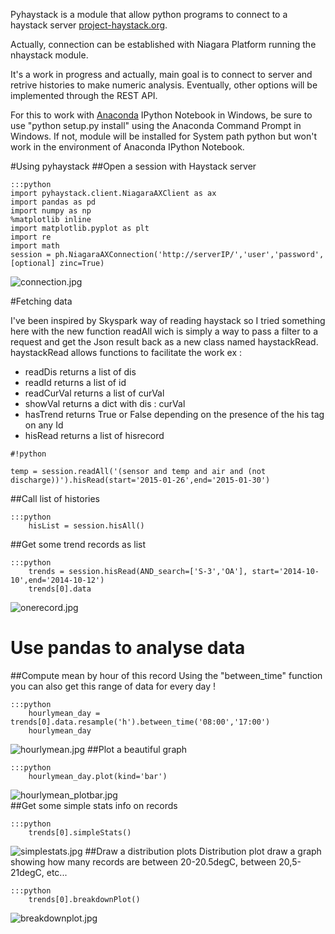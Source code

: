 Pyhaystack is a module that allow python programs to connect to a haystack server [project-haystack.org](http://www.project-haystack.org).

Actually, connection can be established with Niagara Platform running the nhaystack module.

It's a work in progress and actually, main goal is to connect to server and retrive histories to make numeric analysis. Eventually, other options will be implemented through the REST API.

For this to work with [Anaconda](http://continuum.io/downloads) IPython Notebook in Windows, be sure to use "python setup.py install" using the Anaconda Command Prompt in Windows.
If not, module will be installed for System path python but won't work in the environment of Anaconda IPython Notebook.

#Using pyhaystack
##Open a session with Haystack server

    :::python
    import pyhaystack.client.NiagaraAXClient as ax
    import pandas as pd
    import numpy as np
    %matplotlib inline
    import matplotlib.pyplot as plt
    import re
    import math
    session = ph.NiagaraAXConnection('http://serverIP/','user','password',[optional] zinc=True)

![connection.jpg](https://bitbucket.org/repo/Anyjky/images/2185556212-connection.jpg)

#Fetching data

I've been inspired by Skyspark way of reading haystack so I tried something here with the new function readAll wich is simply a way to pass a filter to a request and get the Json result back as a new class named haystackRead. haystackRead allows functions to facilitate the work ex :
* readDis returns a list of dis
* readId returns a list of id
* readCurVal returns a list of curVal
* showVal returns a dict with dis : curVal
* hasTrend returns True or False depending on the presence of the his tag on any Id
* hisRead returns a list of hisrecord 
         
```
#!python

temp = session.readAll('(sensor and temp and air and (not discharge))').hisRead(start='2015-01-26',end='2015-01-30')

```


##Call list of histories

	:::python
		hisList = session.hisAll()

##Get some trend records as list

	:::python
		trends = session.hisRead(AND_search=['S-3','OA'], start='2014-10-10',end='2014-10-12')
		trends[0].data

![onerecord.jpg](https://bitbucket.org/repo/Anyjky/images/3727676776-onerecord.jpg)

# Use pandas to analyse data
##Compute mean by hour of this record
Using the "between_time" function you can also get this range of data for every day !

	:::python
		hourlymean_day = trends[0].data.resample('h').between_time('08:00','17:00')
		hourlymean_day

![hourlymean.jpg](https://bitbucket.org/repo/Anyjky/images/775575559-hourlymean.jpg)
##Plot a beautiful graph

	:::python
		hourlymean_day.plot(kind='bar')

![hourlymean_plotbar.jpg](https://bitbucket.org/repo/Anyjky/images/2795760219-hourlymean_plotbar.jpg)   
##Get some simple stats info on records
	
	:::python
		trends[0].simpleStats()

![simplestats.jpg](https://bitbucket.org/repo/Anyjky/images/1419979617-simplestats.jpg)
##Draw a distribution plots
Distribution plot draw a graph showing how many records are between 20-20.5degC, between 20,5-21degC, etc... 

	:::python
		trends[0].breakdownPlot()

![breakdownplot.jpg](https://bitbucket.org/repo/Anyjky/images/859471603-breakdownplot.jpg)